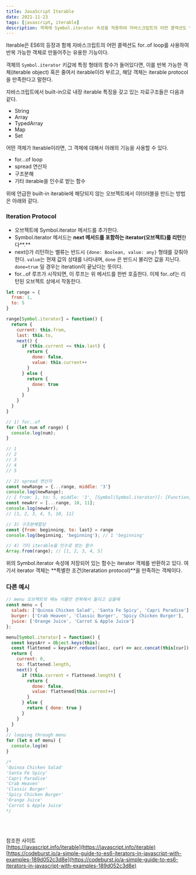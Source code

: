 ```yaml
---
title: JavaScript Iterable
date: 2021-11-23
tags: [javascript, iterable]
description: 객체에 Symbol.iterator 속성을 적용하여 자바스크립트의 어떤 콜렉션도 반복 가능한 객체로 만들 수 있다.
---
```

Iterable은 ES6의 등장과 함께 자바스크립트의 어떤 콜렉션도 for..of loop를 사용하여 반복 가능한 객체로 만들어주는 유용한 기능이다.

객체의 `Symbol.iterator` 키값에 특정 형태의 함수가 들어있다면, 이를 반복 가능한 객체(iterable object) 혹은 줄여서 iterable이라 부르고, 해당 객체는 iterable protocol을 만족한다고 말한다.

자바스크립트에서 built-in으로 내장 iterable 특징을 갖고 있는 자료구조들은 다음과 같다.

- String
- Array
- TypedArray
- Map
- Set

어떤 객체가 Iterable이라면, 그 객체에 대해서 아래의 기능을 사용할 수 있다.

- for...of loop
- spread 연산자
- 구조분해
- 기타 iterable을 인수로 받는 함수

위에 언급한 built-in iterable에 해당되지 않는 오브젝트에서 이터러블을 만드는 방법은 아래와 같다.

### Iteration Protocol

- 오브젝트에 Symbol.iterator 메서드를 추가한다.
- Symbol.iterator 메서드는 **next 메서드를 포함하는 iterator(오브젝트)를 리턴**한다**.**
- next()가 리턴하는 밸류는 반드시 `{done: Boolean, value: any}` 형태를 갖춰야 한다. `value`는 현재 값의 상태를 나타내며, `done` 은 반드시 불리언 값을 지닌다. `done=true` 일 경우는 iteration이 끝났다는 뜻이다.
- for...of 루프가 시작되면, 이 루프는 위 메서드를 한번 호출한다. 이제 for..of는 리턴된 오브젝트 상에서 작동한다.

```js
let range = {
  from: 1,
  to: 5
}

range[Symbol.iterator] = function() {
  return {
    current: this.from,
    last: this.to,
    next() {
      if (this.current <= this.last) {
        return {
          done: false,
          value: this.current++
        }
      } else {
        return {
          done: true
        }
      }
    }
  }
}

// 1) for..of
for (let num of range) {
  console.log(num);
}

// 1
// 2
// 3
// 4
// 5

// 2) spread 연산자
const newRange = {...range, middle: '3'}
console.log(newRange); 
// { from: 1, to: 5, middle: '3', [Symbol(Symbol.iterator)]: [Function] }
const newArr = [...range, 10, 11];
console.log(newArr);
// [1, 2, 3, 4, 5, 10, 11]

// 3) 구조분해할당
const {from: beginning, to: last} = range
console.log(beginning, 'beginning'); // 1 'beginning'

// 4) 기타 iterable을 인수로 받는 함수
Array.from(range); // [1, 2, 3, 4, 5]
```

위의 Symbol.iterator 속성에 저장되어 있는 함수는 iterator 객체를 반환하고 있다. 여기서 iterator 객체는 **특별한 조건(iteratation protocol)**을 만족하는 객체이다.

### 다른 예시
```js
// menu 오브젝트의 메뉴 이름만 반복해서 돌리고 싶을때
const menu = {
  salads: ['Quinoa Chicken Salad', 'Santa Fe Spicy', 'Capri Paradise'],
  burger: ['Crab Heaven', 'Classic Burger', 'Spicy Chicken Burger'],
  juice: ['Orange Juice', 'Carrot & Apple Juice']
};

menu[Symbol.iterator] = function() {
  const keysArr = Object.keys(this);
  const flattened = keysArr.reduce((acc, cur) => acc.concat(this[cur]), [])
  return {
    current: 0,
    to: flattened.length,
    next() {
      if (this.current < flattened.length) {
        return {
          done: false,
          value: flattened[this.current++]
        }
      } else {
        return { done: true }
      }
    }
  }
}
// looping through menu
for (let m of menu) {
  console.log(m)
}

/*
'Quinoa Chicken Salad'
'Santa Fe Spicy'
'Capri Paradise'
'Crab Heaven'
'Classic Burger'
'Spicy Chicken Burger'
'Orange Juice'
'Carrot & Apple Juice'
*/
```

<br>
<br>

참조한 사이트
<br>
[https://javascript.info/iterable](https://javascript.info/iterable)
<br>
[https://codeburst.io/a-simple-guide-to-es6-iterators-in-javascript-with-examples-189d052c3d8e](https://codeburst.io/a-simple-guide-to-es6-iterators-in-javascript-with-examples-189d052c3d8e)
